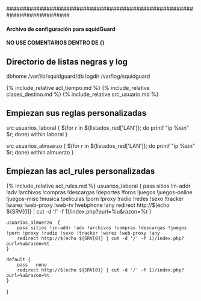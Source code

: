 ########################################################################### 
#### Archivo de configuración para squidGuard #### 
#### NO USE COMENTARIOS DENTRO DE {}
## Directorio de listas negras y log 
dbhome /var/lib/squidguard/db 
logdir /var/log/squidguard 

{% include_relative acl_tiempo.md %}
{% include_relative clases_destino.md %}
{% include_relative src_usuario.md %}
## Empiezan sus reglas personalizadas 
src usuarios_laboral {
    $(for r in ${listados_red['LAN']}; do printf "ip %s\n" $r; done)
    within  laboral
}

src usuarios_almuerzo {
    $(for r in ${listados_red['LAN']}; do printf "ip %s\n" $r; done)
    within  almuerzo
}

## Empiezan las acl_rules personalizadas
{% include_relative acl_rules.md %}
    usuarios_laboral  { 
        pass sitios !in-addr !adv !archivos !compras !descargas !deportes !foros !juegos !juegos-online !juegos-misc !musica !peliculas !porn !proxy !radio !redes !sexo !tracker !warez !web-proxy !web-tv !webphone !any 
        redirect http://$(echo ${SRV[0]} | cut -d '/' -f 1)/index.php?purl=%u&razon=%t 
    } 
   
    usuarios_almuerzo  { 
        pass sitios !in-addr !adv !archivos !compras !descargas !juegos !porn !proxy !radio !sexo !tracker !warez !web-proxy !any 
        redirect http://$(echo ${SRV[0]} | cut -d '/' -f 1)/index.php?purl=%u&razon=%t 
    } 
 
    default { 
        pass   none 
        redirect http://$(echo ${SRV[0]} | cut -d '/' -f 1)/index.php?purl=%u&razon=%t 
    } 
}
